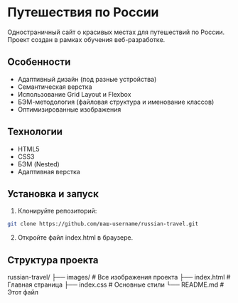 # Путешествия по России

Одностраничный сайт о красивых местах для путешествий по России. Проект создан в рамках обучения веб-разработке.

## Особенности

- Адаптивный дизайн (под разные устройства)
- Семантическая верстка
- Использование Grid Layout и Flexbox
- БЭМ-методология (файловая структура и именование классов)
- Оптимизированные изображения

## Технологии

- HTML5
- CSS3
- БЭМ (Nested)
- Адаптивная верстка

## Установка и запуск

1. Клонируйте репозиторий:
```bash
git clone https://github.com/ваш-username/russian-travel.git
```
2. Откройте файл index.html в браузере.

## Структура проекта
russian-travel/
├── images/              # Все изображения проекта
├── index.html           # Главная страница
├── index.css            # Основные стили
└── README.md            # Этот файл